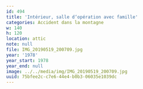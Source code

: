 ```yaml
---
id: 494
title: 'Intérieur, salle d‘opération avec famille'
categories: Accident dans la montagne
w: 140
h: 120
location: attic
note: null
file: IMG_20190519_200709.jpg
year: '1978'
year_start: 1978
year_end: null
image: ../../media/img/IMG_20190519_200709.jpg
uuid: 75bfee2c-c7e6-44e4-b0b3-06035e1039dc
---
```


